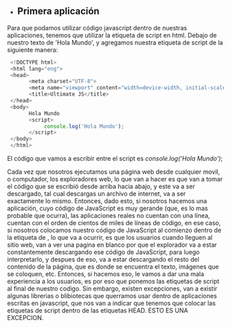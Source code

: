 - ## Primera aplicación

Para que podamos utilizar código javascript dentro de nuestras aplicaciones, tenemos que utilizar la etiqueta de script en html.
Debajo de nuestro texto de 'Hola Mundo', y agregamos nuestra etiqueta de script de la siguiente manera:

```javascript
 <!DOCTYPE html>
 <html lang="eng">
 <head>
       <meta charset="UTF-8">
       <meta name="viewport" content="width=device-width, initial-scale=1.0">
       <title>Ultimate JS</title>
 </head>
 <body>
       Hola Mundo
       <script>
            console.log('Hola Mundo');
       </script>
 </body>
 </html>
```

El código que vamos a escribir entre el script es _console.log('Hola Mundo')_;

Cada vez que nosotros ejecutamos una página web desde cualquier movil, o computador, los exploradores web, lo que van a hacer es que van a tomar el código que se escribió desde arriba hacia abajo, y este va a ser descargado, tal cual descargas un archivo de internet, va a ser exactamente lo mismo. Entonces, dado esto, si nosotros hacemos una aplicación, cuyo código de JavaScript es muy gerande (que, es lo mas probable que ocurra), las aplicaciones reales no cuentan con una línea, cuentan con el orden de cientos de miles de líneas de código, en ese caso, si nosotros colocamos nuestro código de JavaScript al comienzo dentro de la etiqueta de <Head>, lo que va a ocurrir, es que los usuarios cuando lleguen al sitio web, van a ver una pagina en blanco por que el explorador va a estar constantemente descargando ese código de JavaScript, para luego interpretarlo, y despues de eso, va a estar descargando el resto del contenido de la página, que es donde se encuentra el texto, imágenes que se coloquen, etc.
Entonces, si hacemos eso, le vamos a dar una mala experiencia a los usuarios, es por eso que ponemos las etiquetas de script al final de nuestro codigo.
Sin embargo, existen excepciones, van a existir algunas librerias o blibiotecas que querramos usar dentro de aplicaciones escritas en javascript, que nos van a indicar que tenemos que colocar las etiquetas de script dentro de las etiquetas HEAD. ESTO ES UNA EXCEPCION.
